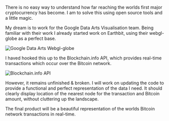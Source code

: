 There is no easy way to understand how far reaching the worlds first major cryptocurrency has become.  I am to solve this using open source tools and a little magic.

My dream is to work for the Google Data Arts Visualisation team.  Being familiar with their work I  already started work on Earthbit, using their webgl-globe as a perfect base.


![Google Data Arts Webgl-globe](https://raw.githubusercontent.com/craftfortress/devart-template/master/project_images/googleart.png)


I haved hooked this up to the Blockchain.info API, which provides real-time transactions which occur over the Bitcoin network. 


![Blockchain.info API](https://raw.githubusercontent.com/craftfortress/devart-template/master/project_images/Capture2.JPG)


However, it remains unfinished & broken.  I will work on updating the code to provide a functional and perfect representation of the data I need.  It should clearly display location of the nearest node for the transaction and Bitcoin amount, without cluttering up the landscape.


The final product will be a beautiful representation of the worlds Bitcoin network transactions in real-time.
